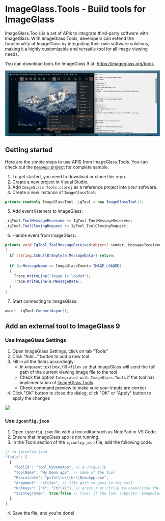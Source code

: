 # ImageGlass.Tools - Build tools for ImageGlass
ImageGlass.Tools is a set of APIs to integrate third-party software with ImageGlass.
With ImageGlass.Tools, developers can extend the functionality of ImageGlass by integrating their own software solutions, making it a highly customizable and versatile tool for all image viewing needs.

You can download tools for ImageGlass 9 at: https://imageglass.org/tools

![ImageGlass.Tools](https://raw.githubusercontent.com/ImageGlass/ImageGlass.Tools/main/demo.jpg)

## Getting started
Here are the simple steps to use APIS from ImageGlass.Tools. You can check out the [`DemoApp` project](https://github.com/ImageGlass/ImageGlass.Tools/tree/main/Source/DemoApp) for complete sample.

1. To get started, you need to download or clone this repo.
2. Create a new project in Visual Studio.
3. Add `ImageGlass.Tools.csproj` as a reference project into your software.
4. Create a new instance of `ImageGlassTool`:
```cs
private readonly ImageGlassTool _igTool = new ImageGlassTool();
```

5. Add event listeners to ImageGlass:
```cs
_igTool.ToolMessageReceived += IgTool_ToolMessageReceived;
_igTool.ToolClosingRequest += IgTool_ToolClosingRequest;
```

6. Handle event from ImageGlass:
```cs
private void IgTool_ToolMessageReceived(object? sender, MessageReceivedEventArgs e)
{
  if (string.IsNullOrEmpty(e.MessageData)) return;

  if (e.MessageName == ImageGlassEvents.IMAGE_LOADED)
  {
    Trace.WriteLine("Image is loaded");
    Trace.WriteLine(e.MessageData);
  }
}
```

7. Start connecting to ImageGlass:
```cs
await _igTool.ConnectAsync();
```

## Add an external tool to ImageGlass 9
### Use ImageGlass Settings
1. Open ImageGlass Settings, click on tab "Tools"
2. Click "Add..." button to add a new tool
3. Fill in all the fields accordingly
    - In `Argument` text box, fill `<file>` so that ImageGlass will send the full path of the current viewing image file to the tool
    - Check the option `Integrated with ImageGlass.Tools` if the tool has implementation of [ImageGlass.Tools](https://github.com/ImageGlass/ImageGlass.Tools)
    - Check command preview to make sure your inputs are correct
4. Click "OK" button to close the dialog, click "OK" or "Apply" button to apply the changes
<img width="600" src="https://user-images.githubusercontent.com/3154213/273207911-a90270fb-02fb-4b90-aee4-bd58109365bf.png" />


### Use `igconfig.json`
1. Open `igconfig.json` file with a text editor such as NotePad or VS Code.
2. Ensure that ImageGlass app is not running.
3. In the Tools section of the `igconfig.json` file, add the following code:
```js
// in igconfig.json
"Tools": [
  {
    "ToolId": "Tool_MyDemoApp", // a unique ID
    "ToolName": "My Demo app", // name of the tool
    "Executable": "path\\to\\the\\DemoApp.exe",
    "Argument": "<file>", // file path to pass to the tool
    "Hotkeys": ["X", "Ctrl+E"], // press X or Ctrl+E to open/close the tool
    "IsIntegrated": true|false // true: if the tool supports 'ImageGlass.Tools'
  }
]
```
4. Save the file, and you're done!

